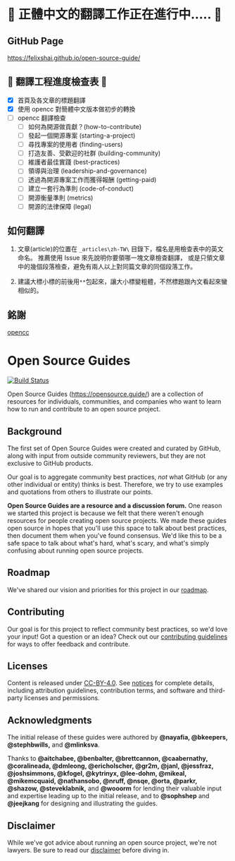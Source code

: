 # :wrench: 正體中文的翻譯工作正在進行中..... :wrench:

## GitHub Page 

https://felixshai.github.io/open-source-guide/

## :memo: 翻譯工程進度檢查表 :memo:
- [X] 首頁及各文章的標題翻譯
- [X] 使用 opencc 對簡體中文版本做初步的轉換
- [ ] opencc 翻譯檢查
  - [ ] 如何為開源做貢獻？(how-to-contribute)
  - [ ] 發起一個開源專案 (starting-a-project)
  - [ ] 尋找專案的使用者 (finding-users)
  - [ ] 打造友善、受歡迎的社群 (building-community)
  - [ ] 維護者最佳實踐 (best-practices)
  - [ ] 領導與治理 (leadership-and-governance)
  - [ ] 透過為開源專案工作而獲得報酬 (getting-paid)
  - [ ] 建立一套行為準則 (code-of-conduct)
  - [ ] 開源衡量準則 (metrics)
  - [ ] 開源的法律保障 (legal)

## 如何翻譯
1.	文章(article)的位置在 `_articles\zh-TW\` 目錄下，檔名是用檢查表中的英文命名。
	推薦使用 Issue 來先說明你要領哪一塊文章檢查翻譯，
	或是只領文章中的幾個段落檢查，避免有兩人以上對同篇文章的同個段落工作。

2.	建議大標小標的前後用`**`包起來，讓大小標變粗體，不然標題跟內文看起來蠻相似的。

## 銘謝

[opencc](https://github.com/BYVoid/OpenCC)


# Open Source Guides

[![Build Status](https://travis-ci.org/github/opensource.guide.svg?branch=gh-pages)](https://travis-ci.org/github/opensource.guide)

Open Source Guides (https://opensource.guide/) are a collection of resources for individuals, communities, and companies who want to learn how to run and contribute to an open source project.

## Background
The first set of Open Source Guides were created and curated by GitHub, along with input from outside community reviewers, but they are not exclusive to GitHub products.

Our goal is to aggregate community best practices, *not* what GitHub (or any other individual or entity) thinks is best. Therefore, we try to use examples and quotations from others to illustrate our points.

**Open Source Guides are a resource and a discussion forum.** One reason we started this project is because we felt that there weren't enough resources for people creating open source projects. We made these guides open source in hopes that you'll use this space to talk about best practices, then document them when you've found consensus. We'd like this to be a safe space to talk about what's hard, what's scary, and what's simply confusing about running open source projects.

## Roadmap

We've shared our vision and priorities for this project in our [roadmap](docs/roadmap.md).

## Contributing

Our goal is for this project to reflect community best practices, so we'd love your input! Got a question or an idea? Check out our [contributing guidelines](/CONTRIBUTING.md) for ways to offer feedback and contribute.

## Licenses

Content is released under [CC-BY-4.0](https://creativecommons.org/licenses/by/4.0/). See [notices](notices.md) for complete details, including attribution guidelines, contribution terms, and software and third-party licenses and permissions.

## Acknowledgments

The initial release of these guides were authored by **@nayafia, @bkeepers, @stephbwills,** and **@mlinksva**.

Thanks to **@aitchabee, @benbalter, @brettcannon, @caabernathy, @coralineada, @dmleong, @ericholscher, @gr2m, @janl, @jessfraz, @joshsimmons, @kfogel, @kytrinyx, @lee-dohm, @mikeal, @mikemcquaid, @nathansobo, @nruff, @nsqe, @orta, @parkr, @shazow, @steveklabnik,** and **@wooorm** for lending their valuable input and expertise leading up to the initial release, and to **@sophshep** and **@jeejkang** for designing and illustrating the guides.

## Disclaimer
While we've got advice about running an open source project, we're not lawyers. Be sure to read our [disclaimer](notices.md#legal-disclaimer) before diving in.
